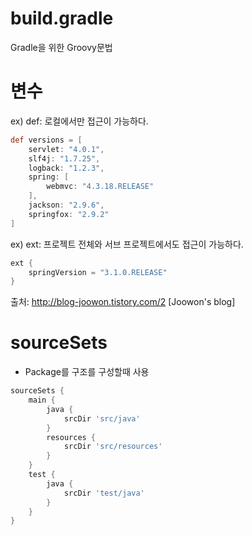 # build.gradle
Gradle을 위한 Groovy문법

# 변수
ex) def: 로컬에서만 접근이 가능하다.
````groovy
def versions = [
	servlet: "4.0.1",
	slf4j: "1.7.25",
	logback: "1.2.3",
	spring: [
		webmvc: "4.3.18.RELEASE"
	],
	jackson: "2.9.6",
	springfox: "2.9.2"
]
````
ex) ext: 프로젝트 전체와 서브 프로젝트에서도 접근이 가능하다.
````groovy
ext {
    springVersion = "3.1.0.RELEASE"
}
````
출처: http://blog-joowon.tistory.com/2 [Joowon's blog]

# sourceSets
- Package를 구조를 구성할때 사용
````groovy
sourceSets {
    main {
        java {
            srcDir 'src/java'
        }
        resources {
            srcDir 'src/resources'
        }
    }
    test {
        java {
            srcDir 'test/java'
        }
    }
}
````
